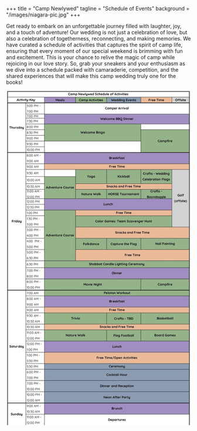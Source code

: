 +++
title = "Camp Newlywed"
tagline = "Schedule of Events" 
background = "/images/niagara-pic.jpg" 
+++

Get ready to embark on an unforgettable journey filled with laughter, joy, and a touch of adventure! Our wedding is not just a celebration of love, but also a celebration of togetherness, reconnecting, and making memories. We have curated a schedule of activities that captures the spirit of camp life, ensuring that every moment of our special weekend is brimming with fun and excitement. This is your chance to relive the magic of camp while rejoicing in our love story. So, grab your sneakers and your enthusiasm as we dive into a schedule packed with camaraderie, competition, and the shared experiences that will make this camp wedding truly one for the books!

![Current Schedule as of November 2023](/static/images/schedule.jpg)

